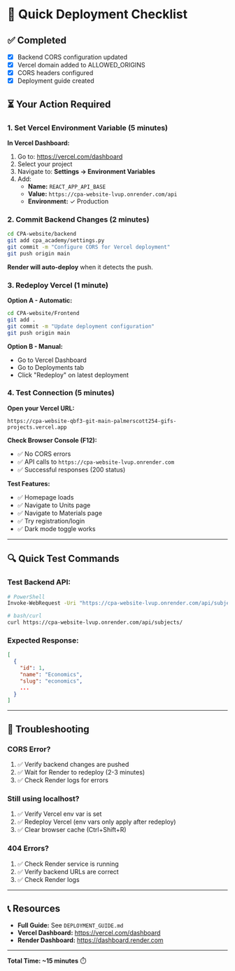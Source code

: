 # 🚀 Quick Deployment Checklist

## ✅ Completed
- [x] Backend CORS configuration updated
- [x] Vercel domain added to ALLOWED_ORIGINS
- [x] CORS headers configured
- [x] Deployment guide created

## ⏳ Your Action Required

### 1. Set Vercel Environment Variable (5 minutes)

**In Vercel Dashboard:**
1. Go to: https://vercel.com/dashboard
2. Select your project
3. Navigate to: **Settings → Environment Variables**
4. Add:
   - **Name:** `REACT_APP_API_BASE`
   - **Value:** `https://cpa-website-lvup.onrender.com/api`
   - **Environment:** ✓ Production

### 2. Commit Backend Changes (2 minutes)

```bash
cd CPA-website/backend
git add cpa_academy/settings.py
git commit -m "Configure CORS for Vercel deployment"
git push origin main
```

**Render will auto-deploy** when it detects the push.

### 3. Redeploy Vercel (1 minute)

**Option A - Automatic:**
```bash
cd CPA-website/Frontend
git add .
git commit -m "Update deployment configuration"
git push origin main
```

**Option B - Manual:**
- Go to Vercel Dashboard
- Go to Deployments tab
- Click "Redeploy" on latest deployment

### 4. Test Connection (5 minutes)

**Open your Vercel URL:**
```
https://cpa-website-qbf3-git-main-palmerscott254-gifs-projects.vercel.app
```

**Check Browser Console (F12):**
- ✅ No CORS errors
- ✅ API calls to `https://cpa-website-lvup.onrender.com`
- ✅ Successful responses (200 status)

**Test Features:**
- ✅ Homepage loads
- ✅ Navigate to Units page
- ✅ Navigate to Materials page  
- ✅ Try registration/login
- ✅ Dark mode toggle works

---

## 🔍 Quick Test Commands

### Test Backend API:
```bash
# PowerShell
Invoke-WebRequest -Uri "https://cpa-website-lvup.onrender.com/api/subjects/"

# bash/curl
curl https://cpa-website-lvup.onrender.com/api/subjects/
```

### Expected Response:
```json
[
  {
    "id": 1,
    "name": "Economics",
    "slug": "economics",
    ...
  }
]
```

---

## 🐛 Troubleshooting

### CORS Error?
1. ✅ Verify backend changes are pushed
2. ✅ Wait for Render to redeploy (2-3 minutes)
3. ✅ Check Render logs for errors

### Still using localhost?
1. ✅ Verify Vercel env var is set
2. ✅ Redeploy Vercel (env vars only apply after redeploy)
3. ✅ Clear browser cache (Ctrl+Shift+R)

### 404 Errors?
1. ✅ Check Render service is running
2. ✅ Verify backend URLs are correct
3. ✅ Check Render logs

---

## 📞 Resources

- **Full Guide:** See `DEPLOYMENT_GUIDE.md`
- **Vercel Dashboard:** https://vercel.com/dashboard
- **Render Dashboard:** https://dashboard.render.com

---

**Total Time: ~15 minutes** ⏱️

